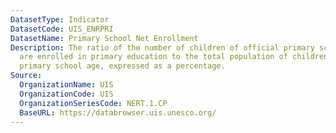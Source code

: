 ```yaml
---
DatasetType: Indicator
DatasetCode: UIS_ENRPRI
DatasetName: Primary School Net Enrollment
Description: The ratio of the number of children of official primary school age who
  are enrolled in primary education to the total population of children of official
  primary school age, expressed as a percentage.
Source:
  OrganizationName: UIS
  OrganizationCode: UIS
  OrganizationSeriesCode: NERT.1.CP
  BaseURL: https://databrowser.uis.unesco.org/
---
```


